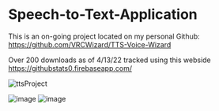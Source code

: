 # Speech-to-Text-Application
This is an on-going project located on my personal Github:  https://github.com/VRCWizard/TTS-Voice-Wizard <br />

Over 200 downloads as of 4/13/22 tracked using this webside https://githubstats0.firebaseapp.com/ <br />

![ttsProject](https://user-images.githubusercontent.com/79951334/163233443-a6257423-4d5a-4f10-b1a9-7ed776d8d960.png)

![image](https://user-images.githubusercontent.com/79951334/163233839-93614177-aeb1-41b3-93ef-6a8f68aad5cb.png)
![image](https://user-images.githubusercontent.com/79951334/163233938-c3cfbb5e-6857-4440-95b8-d28e144e468a.png)


